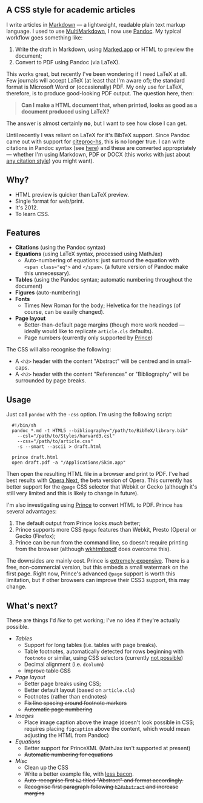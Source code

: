 A CSS style for academic articles
---------------------------------

I write articles in
[Markdown](http://daringfireball.net/projects/markdown/) &mdash; a
lightweight, readable plain text markup language. I used to use
[MultiMarkdown](http://fletcherpenney.net/multimarkdown/), I now use
[Pandoc](http://johnmacfarlane.net/pandoc/). My typical workflow goes
something like:

 1. Write the draft in Markdown, using [Marked.app](http://markedapp.com/)
 	or HTML to preview the document;
 2. Convert to PDF using Pandoc (via LaTeX).
 
This works great, but recently I've been wondering if I need LaTeX at
all. Few journals will accept LaTeX (at least that I'm aware of); the
standard format is Microsoft Word or (occasionally) PDF. My only use for
LaTeX, therefore, is to produce good-looking PDF output. The question
here, then:

>**Can I make a HTML document that, when printed,
looks as good as a document produced using LaTeX?** 

The answer is almost certainly **no**, but I want to see how close I can
get.

Until recently I was reliant on LaTeX for it's BibTeX support. Since
Pandoc came out with support for
[citeproc-hs](http://gorgias.mine.nu/repos/citeproc-hs/), this is no
longer true. I can write citations in Pandoc syntax (see
[here](http://johnmacfarlane.net/pandoc/README.html#citations-1)) and
these are converted appropriately &mdash; whether I'm using Markdown,
PDF or DOCX (this works with just about [any citation
style](https://github.com/citation-style-language/styles)) you might
want).

Why?
----

- HTML preview is quicker than LaTeX preview.
- Single format for web/print.
- It's 2012.
- To learn CSS.
 

Features
--------

 - **Citations** (using the Pandoc syntax)
 - **Equations** (using LaTeX syntax, processed using MathJax)
 	- Auto-numbering of equations: just surround the equation with  
 	  `<span class="eq">` and `</span>`. (a future version of Pandoc
 	  make this unnecessary).
 - **Tables** (using the Pandoc syntax; automatic numbering throughout the document)
 - **Figures** (auto-numbering)
 - **Fonts**
 	- Times New Roman for the body; Helvetica for the headings (of course, 
   can be easily changed).
 - **Page layout**
 	- Better-than-default page margins (though more work needed &mdash; ideally would like 
   to replicate `article.cls` defaults).
    - Page numbers (currently only supported by [Prince](http://www.princexml.com))
   
The CSS will also recognise the following: 

 - A `<h2>` header with the content "Abstract" will be centred and in small-caps.
 - A `<h2>` header with the content "References" or "Bibliography" will be surrounded
   by page breaks.


Usage
-----

Just call `pandoc` with the `-css` option. I'm using the following script:

      #!/bin/sh
      pandoc *.md -t HTML5 --bibliography="/path/to/BibTeX/library.bib" 
      	--csl="/path/to/Styles/harvard3.csl" 
      	--css="/path/to/article.css"
      	-s --smart --ascii > draft.html
      
      prince draft.html
      open draft.pdf -a "/Applications/Skim.app"


Then open the resulting HTML file in a browser and print to PDF. I've
had best results with [Opera Next](http://www.opera.com/browser/next/),
the beta version of Opera. This currently has better support for the
`@page` CSS selector that Webkit or Gecko (although it's still very
limited and this is likely to change in future).

I'm also investigating using [Prince](http://www.princexml.com/) to convert
HTML to PDF. Prince has several advantages:

 1. The default output from Prince looks *much* better; 
 2. Prince supports more CSS `@page` features than Webkit, Presto (Opera) or Gecko (Firefox);
 3. Prince can be run from the command line, so doesn't require printing from the browser
 	(although [wkhtmltopdf](http://code.google.com/p/wkhtmltopdf/) does overcome this). 

The downsides are mainly cost. Prince is [extremely expensive](http://www.princexml.com/purchase/). 
There is a free, non-commercial version, but this embeds a small watermark on the first
page. Right now, Prince's advanced `@page` support is worth this limitation, but if other
browsers can improve their CSS3 support, this may change.

What's next?
------------

These are things I'd *like* to get working; I've no idea if they're actually possible.

- *Tables*
	- Support for long tables (i.e. tables with page breaks).
	- Table footnotes, automatically detected for rows beginning with
	  `footnote` or similar, using CSS selectors (currently 
	  [not possible](http://stackoverflow.com/questions/1520429/css-3-content-selector))
	- Decimal alignment (i.e. `dcolumn`) 
	- ~~Improve table CSS~~
- *Page layout*
	- Better page breaks using CSS;
	- Better default layout (based on `article.cls`)	
	- Footnotes (rather than endnotes)
	- ~~Fix line spacing around footnote markers~~
	- ~~Automatic page numbering~~
- *Images*
	- Place image caption above the image (doesn't look possible in CSS; 
	  requires placing `figcaption` above the content, which would mean 
	  adjusting the HTML from Pandoc)
- *Equations*
	- Better support for PrinceXML (MathJax isn't supported at present)
	- ~~Automatic numbering for equations~~
- *Misc*
	- Clean up the CSS
	- Write a better example file, with [less bacon](http://baconipsum.com/).
	- ~~Auto-recognise first `h2` titled "Abstract" and format accordingly.~~
	- ~~Recognise first paragraph following `h2#abstract` and increase margins~~
